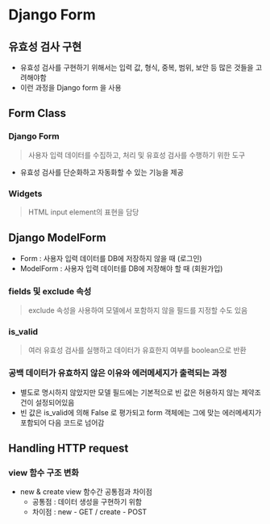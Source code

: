 # Django Form 

## 유효성 검사 구현
- 유효성 검사를 구현하기 위해서는 입력 값, 형식, 중복, 범위, 보안 등 많은 것들을 고려해야함
- 이런 과정을 Django form 을 사용

## Form Class

### Django Form
> 사용자 입력 데이터를 수집하고, 처리 및 유효성 검사를 수행하기 위한 도구

- 유효성 검사를 단순화하고 자동화할 수 있는 기능을 제공

### Widgets
> HTML input element의 표현을 담당

## Django ModelForm
- Form : 사용자 입력 데이터를 DB에 저장하지 않을 때 (로그인)
- ModelForm : 사용자 입력 데이터를 DB에 저장해야 할 때 (회원가입)

### fields 및 exclude 속성
> exclude 속성을 사용하여 모델에서 포함하지 않을 필드를 지정할 수도 있음

### is_valid
> 여러 유효성 검사를 실행하고 데이터가 유효한지 여부를 boolean으로 반환

### 공백 데이터가 유효하지 않은 이유와 에러메세지가 출력되는 과정
- 별도로 명시하지 않았지만 모델 필드에는 기본적으로 빈 값은 허용하지 않는 제약조건이 설정되어있음
- 빈 값은 is_valid에 의해 False 로 평가되고 form 객체에는 그에 맞는 에러메세지가 포함되어 다음 코드로 넘어감

## Handling HTTP request
### view 함수 구조 변화
- new & create view 함수간 공통점과 차이점
    - 공통점 : 데이터 생성을 구현하기 위함
    - 차이점 : new - GET / create - POST
